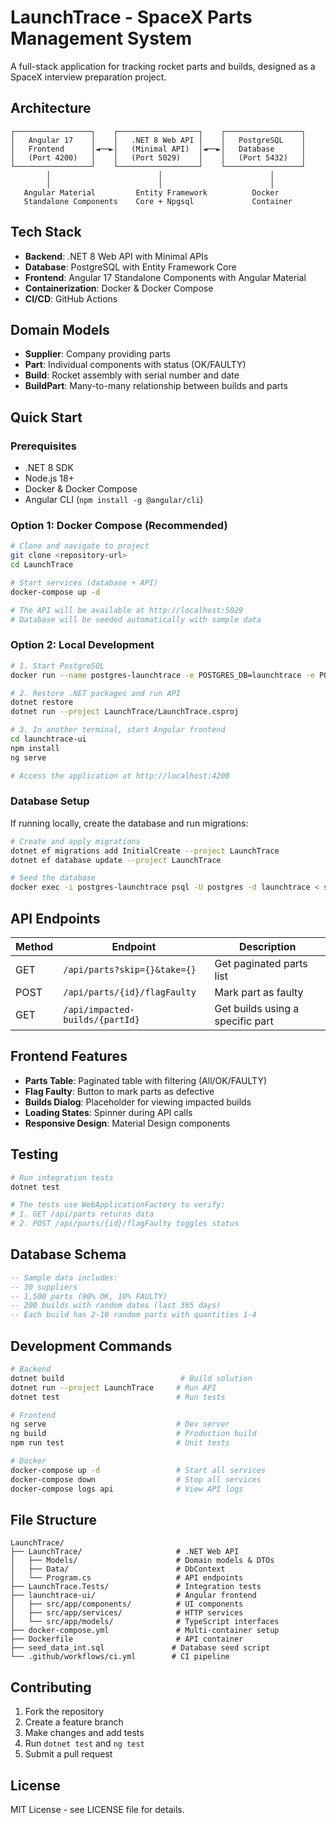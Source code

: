 # LaunchTrace - SpaceX Parts Management System

A full-stack application for tracking rocket parts and builds, designed as a SpaceX interview preparation project.

## Architecture

```
┌─────────────────┐    ┌──────────────────┐    ┌─────────────────┐
│   Angular 17    │    │   .NET 8 Web API │    │   PostgreSQL    │
│   Frontend      │◄──►│   (Minimal API)  │◄──►│   Database      │
│   (Port 4200)   │    │   (Port 5029)    │    │   (Port 5432)   │
└─────────────────┘    └──────────────────┘    └─────────────────┘
        │                        │                        │
        │                        │                        │
   Angular Material         Entity Framework          Docker
   Standalone Components    Core + Npgsql             Container
```

## Tech Stack

- **Backend**: .NET 8 Web API with Minimal APIs
- **Database**: PostgreSQL with Entity Framework Core
- **Frontend**: Angular 17 Standalone Components with Angular Material
- **Containerization**: Docker & Docker Compose
- **CI/CD**: GitHub Actions

## Domain Models

- **Supplier**: Company providing parts
- **Part**: Individual components with status (OK/FAULTY)
- **Build**: Rocket assembly with serial number and date
- **BuildPart**: Many-to-many relationship between builds and parts

## Quick Start

### Prerequisites

- .NET 8 SDK
- Node.js 18+
- Docker & Docker Compose
- Angular CLI (`npm install -g @angular/cli`)

### Option 1: Docker Compose (Recommended)

```bash
# Clone and navigate to project
git clone <repository-url>
cd LaunchTrace

# Start services (database + API)
docker-compose up -d

# The API will be available at http://localhost:5029
# Database will be seeded automatically with sample data
```

### Option 2: Local Development

```bash
# 1. Start PostgreSQL
docker run --name postgres-launchtrace -e POSTGRES_DB=launchtrace -e POSTGRES_USER=postgres -e POSTGRES_PASSWORD=password -p 5432:5432 -d postgres:16

# 2. Restore .NET packages and run API
dotnet restore
dotnet run --project LaunchTrace/LaunchTrace.csproj

# 3. In another terminal, start Angular frontend
cd launchtrace-ui
npm install
ng serve

# Access the application at http://localhost:4200
```

### Database Setup

If running locally, create the database and run migrations:

```bash
# Create and apply migrations
dotnet ef migrations add InitialCreate --project LaunchTrace
dotnet ef database update --project LaunchTrace

# Seed the database
docker exec -i postgres-launchtrace psql -U postgres -d launchtrace < seed_data_int.sql
```

## API Endpoints

| Method | Endpoint                        | Description                      |
| ------ | ------------------------------- | -------------------------------- |
| GET    | `/api/parts?skip={}&take={}`    | Get paginated parts list         |
| POST   | `/api/parts/{id}/flagFaulty`    | Mark part as faulty              |
| GET    | `/api/impacted-builds/{partId}` | Get builds using a specific part |

## Frontend Features

- **Parts Table**: Paginated table with filtering (All/OK/FAULTY)
- **Flag Faulty**: Button to mark parts as defective
- **Builds Dialog**: Placeholder for viewing impacted builds
- **Loading States**: Spinner during API calls
- **Responsive Design**: Material Design components

## Testing

```bash
# Run integration tests
dotnet test

# The tests use WebApplicationFactory to verify:
# 1. GET /api/parts returns data
# 2. POST /api/parts/{id}/flagFaulty toggles status
```

## Database Schema

```sql
-- Sample data includes:
-- 30 suppliers
-- 1,500 parts (90% OK, 10% FAULTY)
-- 200 builds with random dates (last 365 days)
-- Each build has 2-10 random parts with quantities 1-4
```

## Development Commands

```bash
# Backend
dotnet build                          # Build solution
dotnet run --project LaunchTrace     # Run API
dotnet test                          # Run tests

# Frontend
ng serve                             # Dev server
ng build                             # Production build
npm run test                         # Unit tests

# Docker
docker-compose up -d                 # Start all services
docker-compose down                  # Stop all services
docker-compose logs api              # View API logs
```

## File Structure

```
LaunchTrace/
├── LaunchTrace/                     # .NET Web API
│   ├── Models/                      # Domain models & DTOs
│   ├── Data/                        # DbContext
│   └── Program.cs                   # API endpoints
├── LaunchTrace.Tests/               # Integration tests
├── launchtrace-ui/                  # Angular frontend
│   ├── src/app/components/          # UI components
│   ├── src/app/services/            # HTTP services
│   └── src/app/models/              # TypeScript interfaces
├── docker-compose.yml               # Multi-container setup
├── Dockerfile                       # API container
├── seed_data_int.sql               # Database seed script
└── .github/workflows/ci.yml        # CI pipeline
```

## Contributing

1. Fork the repository
2. Create a feature branch
3. Make changes and add tests
4. Run `dotnet test` and `ng test`
5. Submit a pull request

## License

MIT License - see LICENSE file for details.
